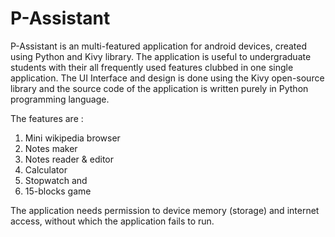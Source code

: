 # P-Assistant
P-Assistant is an multi-featured application for android devices, created using Python and Kivy library. The application is useful to undergraduate students with their all frequently used features clubbed in one single application.
The UI Interface and design is done using the Kivy open-source library and the source code of the application is written purely in Python programming language.

The features are :
1. Mini wikipedia browser
2. Notes maker
3. Notes reader & editor
4. Calculator
5. Stopwatch and
6. 15-blocks game

The application needs permission to device memory (storage) and internet access, without which the application fails to run.

